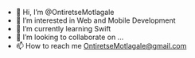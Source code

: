 - 👋 Hi, I’m @OntiretseMotlagale
- 👀 I’m interested in Web and Mobile Development
- 🌱 I’m currently learning Swift
- 💞️ I’m looking to collaborate on ...
- 📫 How to reach me OntiretseMotlagale@gmail.com

<!---
OntiretseMotlagale/OntiretseMotlagale is a ✨ special ✨ repository because its `README.md` (this file) appears on your GitHub profile.
You can click the Preview link to take a look at your changes.
--->
